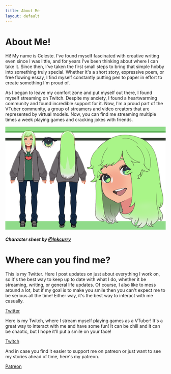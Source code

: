 ```yaml
---
title: About Me
layout: default
---
```

# About Me! #

Hi! My name is Celeste. I've found myself fascinated with creative writing even since I was little, and for years I've been thinking about where I can take it. Since then, I've taken the first small steps to bring that simple hobby into something truly special. Whether it's a short story, expressive poem, or free flowing essay, I find myself constantly putting pen to paper in effort to create something I'm proud of.

As I began to leave my comfort zone and put myself out there, I found myself streaming on Twitch. Despite my anxiety, I found a heartwarming community and found incredible support for it. Now, I'm a proud part of the VTuber community, a group of streamers and video creators that are represented by virtual models. Now, you can find me streaming multiple times a week playing games and cracking jokes with friends.

![Image](/assets/charsheet.png)

##### Character sheet by [@Inkcurry](https://twitter.com/Inkcurry)

# Where can you find me? #

This is my Twitter. Here I post updates on just about everything I work on, so it's the best way to keep up to date with what I do, whether it be streaming, writing, or general life updates. Of course, I also like to mess around a lot, but if my goal is to make you smile then you can't expect me to be serious all the time! Either way, it's the best way to interact with me casually.

[Twitter](https://twitter.com/celestestarlite)

Here is my Twitch, where I stream myself playing games as a VTuber! It's a great way to interact with me and have some fun! It can be chill and it can be chaotic, but I hope it'll put a smile on your face!

[Twitch](https://www.twitch.tv/celestestarlite)

And in case you find it easier to support me on patreon or just want to see my stories ahead of time, here's my patreon.

[Patreon](https://www.patreon.com/celestestarlite)

